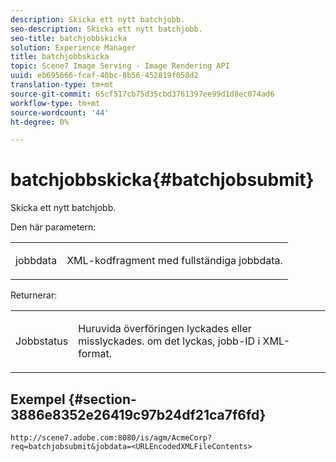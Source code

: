```yaml
---
description: Skicka ett nytt batchjobb.
seo-description: Skicka ett nytt batchjobb.
seo-title: batchjobbskicka
solution: Experience Manager
title: batchjobbskicka
topic: Scene7 Image Serving - Image Rendering API
uuid: eb695666-fcaf-40bc-8b56-452819f058d2
translation-type: tm+mt
source-git-commit: 65cf517cb75d35cbd3761397ee99d1d8ec074ad6
workflow-type: tm+mt
source-wordcount: '44'
ht-degree: 0%

---
```



# batchjobbskicka{#batchjobsubmit}

Skicka ett nytt batchjobb.

Den här parametern:

<table id="simpletable_11A94D630A21426F9A1CEF5EB3B9E789"> 
 <tr class="strow"> 
  <td class="stentry"> <p> <span class="codeph"> jobbdata </span> </p> </td> 
  <td class="stentry"> <p>XML-kodfragment med fullständiga jobbdata. </p> </td> 
 </tr> 
</table>

Returnerar:

<table id="simpletable_7C82E4A8520440F5A5ABBC1BCB286AB2"> 
 <tr class="strow"> 
  <td class="stentry"> <p>Jobbstatus </p> </td> 
  <td class="stentry"> <p>Huruvida överföringen lyckades eller misslyckades. om det lyckas, jobb-ID i XML-format. </p> </td> 
 </tr> 
</table>

## Exempel {#section-3886e8352e26419c97b24df21ca7f6fd}

`http://scene7.adobe.com:8080/is/agm/AcmeCorp?req=batchjobsubmit&jobdata=<URLEncodedXMLFileContents>`
